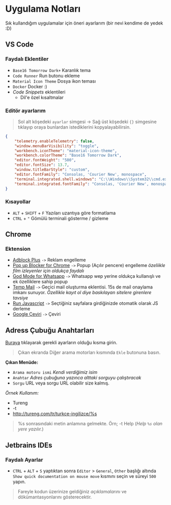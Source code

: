 # Uygulama Notları

Sık kullandığım uygulamalar için öneri ayarlarım (bir nevi kendime de yedek :D)

## VS Code

### Faydalı Eklentiler

* `Base16 Tomorrow Dark+` Karanlık tema
* `Code Runner` Run butonu ekleme
* `Material Icon Theme` Dosya ikon teması
* `Docker` Docker :)
* *Code Snippets* eklentileri
  * Dil'e özel kısaltmalar

### Editör ayarlarım

> Sol alt köşedeki `ayarlar` simgesi -> Sağ üst köşedeki `{}` simgesine tıklayıp oraya bunlardan istediklerini kopyalayabilirsin.

```json
{
    "telemetry.enableTelemetry": false,
    "window.menuBarVisibility": "toggle",
    "workbench.iconTheme": "material-icon-theme",
    "workbench.colorTheme": "Base16 Tomorrow Dark",
    "editor.fontWeight": "500",
    "editor.fontSize": 13.7,
    "window.titleBarStyle": "custom",
    "editor.fontFamily": "Consolas, 'Courier New', monospace",
    "terminal.integrated.shell.windows": "C:\\Windows\\System32\\cmd.exe",
    "terminal.integrated.fontFamily": "Consolas, 'Courier New', monospace",
}
```

### Kısayollar

* `ALT` + `SHIFT` + `F` Yazıları uzantıya göre formatlama
* `CTRL` + `"` Gömülü terminali gösterme / gizleme

## Chrome

### Ektension

* [Adblock Plus](https://chrome.google.com/webstore/detail/adblock-plus/cfhdojbkjhnklbpkdaibdccddilifddb) `->` Reklam engelleme
* [Pop up Blocker for Chrome](https://chrome.google.com/webstore/detail/pop-up-blocker-for-chrome/bkkbcggnhapdmkeljlodobbkopceiche) `->` Popup (Açılır pencere) engelleme *özeliikle film izleyenler için oldukça faydalı*
* [God Mode for Whatsapp](https://chrome.google.com/webstore/detail/god-mode-for-whatsapp/cgdfebhnckdgckcjhidjnochmahdohad) `->` Whatsapp wep yerine oldukça kullanışlı ve ek özelliklere sahip popup
* [Temp Mail](https://chrome.google.com/webstore/detail/temp-mail-disposable-temp/inojafojbhdpnehkhhfjalgjjobnhomj) `->` Geçici mail oluşturma eklentisi. 15s de mail onaylama imkanı sunuyor. *Özellikle kayıt ol diye baskılayan sitelere girenlere tavsiye*
* [Run Javascript](https://chrome.google.com/webstore/detail/run-javascript/lmilalhkkdhfieeienjbiicclobibjao) `->` Seçtiğiniz sayfalara girdiğinizde otomatik olarak JS derleme
* [Google Çeviri](https://chrome.google.com/webstore/detail/google-translate/aapbdbdomjkkjkaonfhkkikfgjllcleb) `->` Çeviri

## Adress Çubuğu Anahtarları

[Buraya](chrome://settings/searchEngines) tıklayarak gerekli ayarların olduğu kısma girin. 

> Çıkan ekranda Diğer arama motorları kısmında `Ekle` butonuna basın.

**Çıkan Menüde:**

* `Arama motoru ismi` *Kendi verdiğimiz isim*
* `Anahtar` *Adres çubuğuna yazınca alttaki sorguyu çalıştıracak*
* `Sorgu` URL veya sorgu URL olabilir size kalmış.

*Örnek Kullanım:*

* Tureng
* -t
* http://tureng.com/tr/turkce-ingilizce/%s

> %s sonrasındaki metin anlamına gelmekte. Örn; -t Help (*Help `%s` olan yere yazılır.*)

## Jetbrains IDEs

### Faydalı Ayarlar

* `CTRL` + `ALT` + `S` yaptıktan sonra `Editor` > `General`, `Other` başlığı altında `Show quick documentation on mouse move` kısmını seçin ve süreyi `500` yapın.

> Fareyle kodun üzerinize geldiğiniz *açıklamalarını* ve dökümantasyonlarını gösterecektir.



